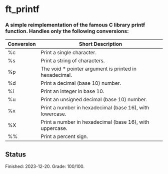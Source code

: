 # ft_printf

### A simple reimplementation of the famous C library printf function. Handles only the following conversions:

 | Conversion | Short Description                                                                             |
 |------------|-----------------------------------------------------------------------------------------------|
 | %c         | Print a single character.                                                                     |
 | %s         | Print a string of characters.                                                                 |
 | %p         | The void * pointer argument is printed in hexadecimal.                                        |
 | %d         | Print a decimal (base 10) number.                                                             |
 | %i         | Print an integer in base 10.                                                                  |
 | %u         | Print an unsigned decimal (base 10) number.                                                   |
 | %x         | Print a number in hexadecimal (base 16), with lowercase.                                      |
 | %X         | Print a number in hexadecimal (base 16), with uppercase.                                      |
 | %%         | Print a percent sign.                                                                         |

## Status
Finished: 2023-12-20. Grade: 100/100.
